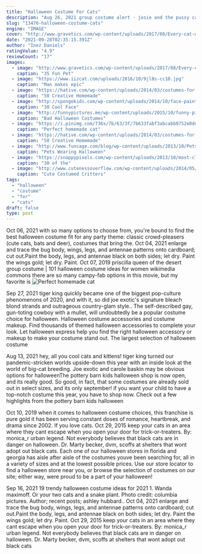 ```yaml
---
title: "Halloween Costume For Cats"
description: "Aug 26, 2021 group costume alert - josie and the pussy cats! this one is lit cuz really all you need is two of your bestest gal (or guy) pals, some cheetahleaopard print, and cat ears! -"
slug: "13476-halloween-costume-cats"
engine: "IMAGE"
cover: "http://www.gravetics.com/wp-content/uploads/2017/08/Every-cat-wants-to-be-a-vampire-for-Halloween.jpg"
date: "2021-09-28T02:35:15.391Z"
author: "Inez Daniels"
ratingValue: "4.9"
reviewCount: "17"
images:
  - image: "http://www.gravetics.com/wp-content/uploads/2017/08/Every-cat-wants-to-be-a-vampire-for-Halloween.jpg"
    caption: "35 Fun Pet"
  - image: "https://www.iizcat.com/uploads/2016/10/9jl8s-cc10.jpg"
    caption: "Man makes epic"
  - image: "https://hative.com/wp-content/uploads/2014/03/costumes-for-kids/53-a-cup-of-hot-chocolate.jpg"
    caption: "50 Creative Homemade"
  - image: "http://spongekids.com/wp-content/uploads/2014/10/face-painting-ideas-for-kids/9-elsas-crown.jpg"
    caption: "30 Cool Face"
  - image: "http://funnypictures.me/wp-content/uploads/2015/10/funny-pictures-bad-halloween-costumes-iron-man.jpg"
    caption: "Bad Halloween Costumes"
  - image: "https://i.pinimg.com/736x/7b/63/3f/7b633fabf3abcabb9752e0dd32b0f513.jpg"
    caption: "Perfect homemade cat"
  - image: "https://hative.com/wp-content/uploads/2014/03/costumes-for-kids/47-little-girl-pocahontas-costume.jpg"
    caption: "50 Creative Homemade"
  - image: "http://www.funcage.com/blog/wp-content/uploads/2013/10/Pets-Wearing-Halloween-Costumes-015-550x393.png"
    caption: "Pets Wearing Halloween"
  - image: "https://snappypixels.com/wp-content/uploads/2013/10/most-clever-halloween-costumes-ever-15.jpg"
    caption: "30 of the"
  - image: "http://www.cutenessoverflow.com/wp-content/uploads/2014/05/panda-pug.jpg"
    caption: "Cute Costumed Critters"
tags:
  - "halloween"
  - "costume"
  - "for"
  - "cats"
draft: false
type: post
---
```


Oct 06, 2021 with so many options to choose from, you're bound to find the best halloween costume fit for any party theme: classic crowd-pleasers (cute cats, bats and deer), costumes that bring the. Oct 04, 2021 enlarge and trace the bug body, wings, legs, and antennae patterns onto cardboard; cut out.Paint the body, legs, and antennae black on both sides; let dry. Paint the wings gold; let dry. Paint. Oct 07, 2019 priscilla queen of the desert group costume | 101 halloween costume ideas for women wikimedia commons there are so many campy-fab options in this movie, but my favorite is
![Perfect homemade cat](https://i.pinimg.com/736x/7b/63/3f/7b633fabf3abcabb9752e0dd32b0f513.jpg "Perfect homemade cat")

Sep 27, 2021 tiger king quickly became one of the biggest pop-culture phenomenons of 2020, and with it, so did joe exotic&#39;s signature bleach blond strands and outrageous country-glam style.. The self-described gay, gun-toting cowboy with a mullet, will undoubtedly be a popular costume choice for halloween. Halloween costume accessories and costume makeup. Find thousands of themed halloween accessories to complete your look. Let halloween express help you find the right halloween accessory or makeup to make your costume stand out. The largest selection of halloween costume
<!--inArticleAds-->

<!--galleryOne-->

Aug 13, 2021 hey, all you cool cats and kittens! tiger king turned our pandemic-stricken worlds upside-down this year with an inside look at the world of big-cat breeding. Joe exotic and carole baskin may be obvious options for halloweenThe pottery barn kids halloween shop is now open, and its really good. So good, in fact, that some costumes are already sold out in select sizes, and its only september! if you want your child to have a top-notch costume this year, you have to shop now. Check out a few highlights from the pottery barn kids halloween
<!--inArticleAds-->

<!--galleryTwo-->

Oct 10, 2019 when it comes to halloween costume choices, this franchise is pure gold  it has been serving constant doses of romance, heartbreak, and drama since 2002.  If you love cats. Oct 29, 2015 keep your cats in an area where they cant escape when you open your door for trick-or-treaters. By: monica_r urban legend. Not everybody believes that black cats are in danger on halloween. Dr. Marty becker, dvm, scoffs at shelters that wont adopt out black cats. Each one of our halloween stores in florida and georgia has aisle after aisle of the costumes youve been searching for, all in a variety of sizes and at the lowest possible prices. Use our store locator to find a halloween store near you, or browse the selection of costumes on our site; either way, were proud to be a part of your halloween!
<!--galleryThree-->

Sep 16, 2021 19 trendy halloween costume ideas for 2021 1. Wanda maximoff.  Or your two cats and a snake plant. Photo credit: columbia pictures. Author; recent posts; ashley hubbard.. Oct 04, 2021 enlarge and trace the bug body, wings, legs, and antennae patterns onto cardboard; cut out.Paint the body, legs, and antennae black on both sides; let dry. Paint the wings gold; let dry. Paint. Oct 29, 2015 keep your cats in an area where they cant escape when you open your door for trick-or-treaters. By: monica_r urban legend. Not everybody believes that black cats are in danger on halloween. Dr. Marty becker, dvm, scoffs at shelters that wont adopt out black cats